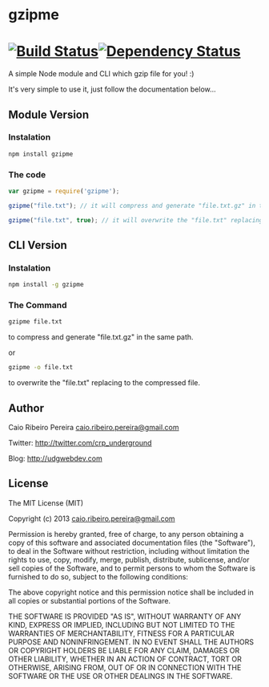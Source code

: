 # gzipme


[![Build Status](https://travis-ci.org/caio-ribeiro-pereira/gzipme.png?branch=master)](https://travis-ci.org/caio-ribeiro-pereira/gzipme)[![Dependency Status](https://gemnasium.com/caio-ribeiro-pereira/gzipme.png)](https://gemnasium.com/caio-ribeiro-pereira/gzipme)
=======
A simple Node module and CLI which gzip file for you! :)

It's very simple to use it, just follow the documentation below...

## Module Version
### Instalation

``` bash
npm install gzipme
```

### The code
``` javascript
var gzipme = require('gzipme');

gzipme("file.txt"); // it will compress and generate "file.txt.gz" in the same path.

gzipme("file.txt", true); // it will overwrite the "file.txt" replacing to the compressed file.
```

## CLI Version
### Instalation

``` bash
npm install -g gzipme
```

### The Command

``` bash
gzipme file.txt
```
to compress and generate "file.txt.gz" in the same path.

or

``` bash
gzipme -o file.txt
```
to overwrite the "file.txt" replacing to the compressed file.

## Author

Caio Ribeiro Pereira <caio.ribeiro.pereira@gmail.com>

Twitter: <http://twitter.com/crp_underground>

Blog: <http://udgwebdev.com>

## License

The MIT License (MIT)

Copyright (c) 2013 caio.ribeiro.pereira@gmail.com

Permission is hereby granted, free of charge, to any person obtaining a copy
of this software and associated documentation files (the "Software"), to deal
in the Software without restriction, including without limitation the rights
to use, copy, modify, merge, publish, distribute, sublicense, and/or sell
copies of the Software, and to permit persons to whom the Software is
furnished to do so, subject to the following conditions:

The above copyright notice and this permission notice shall be included in
all copies or substantial portions of the Software.

THE SOFTWARE IS PROVIDED "AS IS", WITHOUT WARRANTY OF ANY KIND, EXPRESS OR
IMPLIED, INCLUDING BUT NOT LIMITED TO THE WARRANTIES OF MERCHANTABILITY,
FITNESS FOR A PARTICULAR PURPOSE AND NONINFRINGEMENT. IN NO EVENT SHALL THE
AUTHORS OR COPYRIGHT HOLDERS BE LIABLE FOR ANY CLAIM, DAMAGES OR OTHER
LIABILITY, WHETHER IN AN ACTION OF CONTRACT, TORT OR OTHERWISE, ARISING FROM,
OUT OF OR IN CONNECTION WITH THE SOFTWARE OR THE USE OR OTHER DEALINGS IN
THE SOFTWARE.
